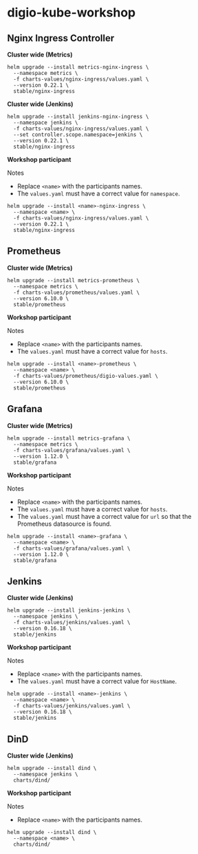 # digio-kube-workshop

## Nginx Ingress Controller

**Cluster wide (Metrics)**

```console
helm upgrade --install metrics-nginx-ingress \
  --namespace metrics \
  -f charts-values/nginx-ingress/values.yaml \
  --version 0.22.1 \
  stable/nginx-ingress
```

**Cluster wide (Jenkins)**

```console
helm upgrade --install jenkins-nginx-ingress \
  --namespace jenkins \
  -f charts-values/nginx-ingress/values.yaml \
  --set controller.scope.namespace=jenkins \
  --version 0.22.1 \
  stable/nginx-ingress
```


**Workshop participant**

Notes 

* Replace `<name>` with the participants names.
* The `values.yaml` must have a correct value for `namespace`.

```console
helm upgrade --install <name>-nginx-ingress \
  --namespace <name> \
  -f charts-values/nginx-ingress/values.yaml \
  --version 0.22.1 \
  stable/nginx-ingress
```



## Prometheus

**Cluster wide (Metrics)**

```console
helm upgrade --install metrics-prometheus \
  --namespace metrics \
  -f charts-values/prometheus/values.yaml \
  --version 6.10.0 \
  stable/prometheus
```

**Workshop participant**

Notes 

* Replace `<name>` with the participants names.
* The `values.yaml` must have a correct value for `hosts`.

```console
helm upgrade --install <name>-prometheus \
  --namespace <name> \
  -f charts-values/prometheus/digio-values.yaml \
  --version 6.10.0 \
  stable/prometheus
```


## Grafana

**Cluster wide (Metrics)**

```console
helm upgrade --install metrics-grafana \
  --namespace metrics \
  -f charts-values/grafana/values.yaml \
  --version 1.12.0 \
  stable/grafana
```

**Workshop participant**

Notes 

* Replace `<name>` with the participants names.
* The `values.yaml` must have a correct value for `hosts`.
* The `values.yaml` must have a correct value for `url` so that the Prometheus datasource is found.

```console
helm upgrade --install <name>-grafana \
  --namespace <name> \
  -f charts-values/grafana/values.yaml \
  --version 1.12.0 \
  stable/grafana
```

## Jenkins

**Cluster wide (Jenkins)**

```console
helm upgrade --install jenkins-jenkins \
  --namespace jenkins \
  -f charts-values/jenkins/values.yaml \
  --version 0.16.18 \
  stable/jenkins
```

**Workshop participant**

Notes 

* Replace `<name>` with the participants names.
* The `values.yaml` must have a correct value for `HostName`.

```console
helm upgrade --install <name>-jenkins \
  --namespace <name> \
  -f charts-values/jenkins/values.yaml \
  --version 0.16.18 \
  stable/jenkins
```



## DinD

**Cluster wide (Jenkins)**

```console
helm upgrade --install dind \
  --namespace jenkins \
  charts/dind/
```

**Workshop participant**

Notes 

* Replace `<name>` with the participants names.

```console
helm upgrade --install dind \
  --namespace <name> \
  charts/dind/
```